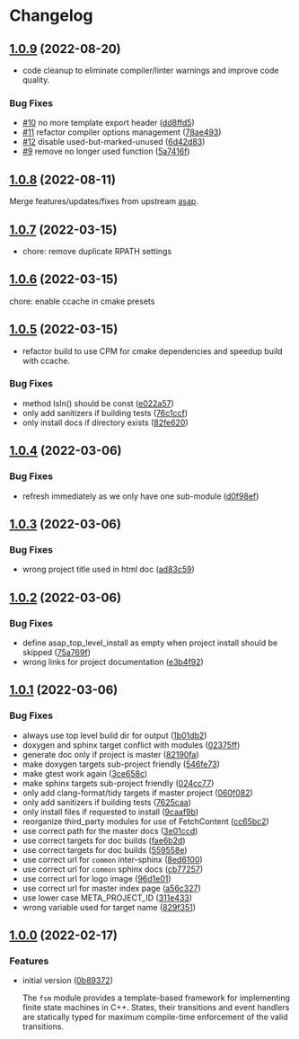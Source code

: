 # Changelog

## [1.0.9](http://github.com/abdes/asap/compare/v1.0.8...v1.0.9) (2022-08-20)

* code cleanup to eliminate compiler/linter warnings and improve code quality.

### Bug Fixes

* [#10](http://github.com/abdes/asap/issues/10) no more template export header
  ([dd8ffd5](http://github.com/abdes/asap/commit/dd8ffd5a8f36340963349c7ebcb7c1713c2f880a))
* [#11](http://github.com/abdes/asap/issues/11) refactor compiler options
  management
  ([78ae493](http://github.com/abdes/asap/commit/78ae4933f2e263a55f6537e66347c6b11a24b961))
* [#12](http://github.com/abdes/asap/issues/12) disable used-but-marked-unused
  ([6d42d83](http://github.com/abdes/asap/commit/6d42d83bfdd16123f05a69726058dc5f103143be))
* [#9](http://github.com/abdes/asap/issues/9) remove no longer used function
  ([5a7416f](http://github.com/abdes/asap/commit/5a7416f9563aae303d68ca2bb878fef97fbb7130))

## [1.0.8](http://github.com/abdes/asap/compare/v1.0.7...v1.0.8) (2022-08-11)

Merge features/updates/fixes from upstream [asap](http://github.com/abdes/asap).

## [1.0.7](http://github.com/abdes/asap/compare/v1.0.6...v1.0.7) (2022-03-15)

* chore: remove duplicate RPATH settings

## [1.0.6](http://github.com/abdes/asap/compare/v1.0.5...v1.0.6) (2022-03-15)

chore: enable ccache in cmake presets

## [1.0.5](http://github.com/abdes/asap/compare/v1.0.4...v1.0.5) (2022-03-15)

* refactor build to use CPM for cmake dependencies and speedup build with
  ccache.

### Bug Fixes

* method IsIn() should be const
  ([e022a57](http://github.com/abdes/asap/commit/e022a57cb99e0c5fb26b288730d802800e7fe9bb))
* only add sanitizers if building tests
  ([76c1ccf](http://github.com/abdes/asap/commit/76c1ccf3f2651b40c19a2f2c68aa242eb7255331))
* only install docs if directory exists
  ([82fe620](http://github.com/abdes/asap/commit/82fe620e6dcd2a8e81f640dcd893b7c67b2cc2ae))

## [1.0.4](http://github.com/abdes/asap/compare/v1.0.3...v1.0.4) (2022-03-06)

### Bug Fixes

* refresh immediately as we only have one sub-module
  ([d0f98ef](http://github.com/abdes/asap/commit/d0f98ef7aea440278d079474a1de5e0cb2d8ea93))

## [1.0.3](http://github.com/abdes/asap/compare/v1.0.2...v1.0.3) (2022-03-06)

### Bug Fixes

* wrong project title used in html doc
  ([ad83c59](http://github.com/abdes/asap/commit/ad83c59351e8d2b1ab762527757130eab9d83f8d))

## [1.0.2](http://github.com/abdes/asap/compare/v1.0.1...v1.0.2) (2022-03-06)

### Bug Fixes

* define asap_top_level_install as empty when project install should be skipped
  ([75a769f](http://github.com/abdes/asap/commit/75a769fedcce026fec7d16728aafa2133ec59152))
* wrong links for project documentation
  ([e3b4f92](http://github.com/abdes/asap/commit/e3b4f92d4abf9067102317638b8b8976002db6ba))

## [1.0.1](http://github.com/abdes/asap/compare/v1.0.0...v1.0.1) (2022-03-06)

### Bug Fixes

* always use top level build dir for output
  ([1b01db2](http://github.com/abdes/asap/commit/1b01db2402bc52944646bcde3cf525315a4e0e1b))
* doxygen and sphinx target conflict with modules
  ([02375ff](http://github.com/abdes/asap/commit/02375ff4a33e34a8e0cb9307ef4eb6de3271e945))
* generate doc only if project is master
  ([82190fa](http://github.com/abdes/asap/commit/82190fa6562f5e51dbbab660bcab8dc265e99a0b))
* make doxygen targets sub-project friendly
  ([546fe73](http://github.com/abdes/asap/commit/546fe73ded53721dddbac311e9db41e4146b8ad2))
* make gtest work again
  ([3ce658c](http://github.com/abdes/asap/commit/3ce658c5f1eb216a3286717e7f80827b96ff3b49))
* make sphinx targets sub-project friendly
  ([024cc77](http://github.com/abdes/asap/commit/024cc77d17ed134ed5f3f4eea32226b07b05aad6))
* only add clang-format/tidy targets if master project
  ([060f082](http://github.com/abdes/asap/commit/060f082714e039eb4c2c2e198b5caed74690e8af))
* only add sanitizers if building tests
  ([7625caa](http://github.com/abdes/asap/commit/7625caac88429996e0962b95f3a26d536e6cb49e))
* only install files if requested to install
  ([9caaf9b](http://github.com/abdes/asap/commit/9caaf9b47e138be3f9845d6d58ebc21ff8dfa83b))
* reorganize third_party modules for use of FetchContent
  ([cc65bc2](http://github.com/abdes/asap/commit/cc65bc2219dbe38197107bae71252444994e118c))
* use correct path for the master docs
  ([3e01ccd](http://github.com/abdes/asap/commit/3e01ccd05d2daa2aade55dddd70c1c43f6d2d3e1))
* use correct targets for doc builds
  ([fae6b2d](http://github.com/abdes/asap/commit/fae6b2d002900e7bbdf273a9e99ba700d93cfae0))
* use correct targets for doc builds
  ([559558e](http://github.com/abdes/asap/commit/559558e8eac3043eef19986cc2ae6d6dfd937be8))
* use correct url for `common` inter-sphinx
  ([8ed6100](http://github.com/abdes/asap/commit/8ed6100f818f7fe8e6af2a118c3c9f4be983aa74))
* use correct url for `common` sphinx docs
  ([cb77257](http://github.com/abdes/asap/commit/cb7725706540c28f6847472f2524285a1a994307))
* use correct url for logo image
  ([96d1e01](http://github.com/abdes/asap/commit/96d1e01d971bd2f33faaebfc060082023f3a5209))
* use correct url for master index page
  ([a56c327](http://github.com/abdes/asap/commit/a56c327ff3d7ab14d7a499fc4997279efd2647fe))
* use lower case META_PROJECT_ID
  ([311e433](http://github.com/abdes/asap/commit/311e433e8698ff6385c2cda256bff83982596ed0))
* wrong variable used for target name
  ([829f351](http://github.com/abdes/asap/commit/829f351d22b384ddc060ae2df47ff9e801089dd2))

## [1.0.0](http://github.com/abdes/asap/compare/v4.0.2...v1.0.0) (2022-02-17)

### Features

* initial version
  ([0b89372](http://github.com/abdes/asap/commit/0b893726ab41f7454d5fd1618d0be8f6a92cca43))

  The `fsm` module provides a template-based framework for implementing finite
  state machines in C++. States, their transitions and event handlers are
  statically typed for maximum compile-time enforcement of the valid
  transitions.

